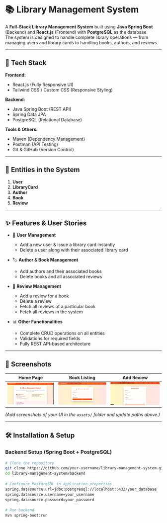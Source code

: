 # 📚 Library Management System

A **Full-Stack Library Management System** built using **Java Spring Boot** (Backend) and **React.js** (Frontend) with **PostgreSQL** as the database.  
The system is designed to handle complete library operations — from managing users and library cards to handling books, authors, and reviews.

---

## 🚀 Tech Stack

**Frontend:**  
- React.js (Fully Responsive UI)  
- Tailwind CSS / Custom CSS (Responsive Styling)  

**Backend:**  
- Java Spring Boot (REST API)  
- Spring Data JPA  
- PostgreSQL (Relational Database)  

**Tools & Others:**  
- Maven (Dependency Management)  
- Postman (API Testing)  
- Git & GitHub (Version Control)

---

## 📂 Entities in the System

1. **User**
2. **LibraryCard**
3. **Author**
4. **Book**
5. **Review**

---

## ✨ Features & User Stories

- 👤 **User Management**
  - Add a new user & issue a library card instantly  
  - Delete a user along with their associated library card  

- 🏷️ **Author & Book Management**
  - Add authors and their associated books  
  - Delete books and all associated reviews  

- 📝 **Review Management**
  - Add a review for a book  
  - Delete a review  
  - Fetch all reviews of a particular book  
  - Fetch all reviews in the system  

- 📊 **Other Functionalities**
  - Complete CRUD operations on all entities  
  - Validations for required fields  
  - Fully REST API-based architecture

---

## 📸 Screenshots

| Home Page | Book Listing | Add Review |
|-----------|--------------|------------|
| ![Home](Frontend/assets/Home.png) | ![Books](Frontend/assets/Book.png) | ![Review](Frontend/assets/Review.png) |

*(Add screenshots of your UI in the `assets/` folder and update paths above.)*

---

## 🛠️ Installation & Setup

### Backend Setup (Spring Boot + PostgreSQL)
```bash
# Clone the repository
git clone https://github.com/your-username/library-management-system.git
cd library-management-system/backend

# Configure PostgreSQL in application.properties
spring.datasource.url=jdbc:postgresql://localhost:5432/your_database
spring.datasource.username=your_username
spring.datasource.password=your_password

# Run backend
mvn spring-boot:run
